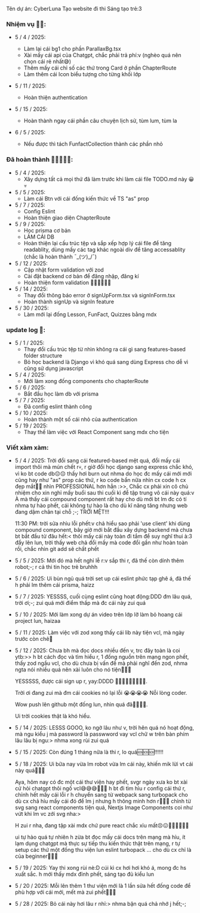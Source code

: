 Tên dự án: CyberLuna Tạo website đi thi Sáng tạo trẻ:3

### Nhiệm vụ 🥲🥶:

- 5 / 4 / 2025:

    - Làm lại cái bg1 cho phần ParallaxBg.tsx
    - Xài mấy cái api của Chatgpt, chắc phải trả phí:v (nghèo quá nên chọn cái rẻ nhất😅)
    - Thêm mấy cái chỉ số các thứ trong Card ở phần ChapterRoute
    - Làm thêm cái Icon biểu tượng cho từng khối lớp

- 5 / 11 / 2025:

    - Hoàn thiện authentication

- 5 / 15 / 2025:

    - Hoàn thành ngay cái phần câu chuyện lịch sử, tùm lum, tùm la

- 6 / 5 / 2025:
    - Nếu được thì tách FunfactCollection thành các phần nhỏ

### Đã hoàn thành 🥰🥰🥰🫠🫠:

- 5 / 4 / 2025:
    - Xây dựng tất cả mọi thứ đã làm trước khi làm cái file TODO.md này 😀💀
- 5 / 5 / 2025:
    - Làm cái Btn với cái đống kiến thức về TS "as" prop
- 5 / 7 / 2025:
    - Config Eslint
    - Hoàn thiện giao diện ChapterRoute
- 5 / 9 / 2025:
    - Học prisma cơ bản
    - LÀM CÁI DB
    - Hoàn thiện lại cấu trúc tệp và sắp xếp hợp lý cái file để tăng readablity, dùng mấy các tag khác ngoài div để tăng accessablity (chắc là hoàn thành ¯\_(ツ)\_/¯)
- 5 / 12 / 2025:
    - Cập nhật form validation với zod
    - Cài đặt backend cơ bản để đăng nhập, đăng kí
    - Hoàn thiện form validation 🎉🎉🎉🎊🎊🎊
- 5 / 14 / 2025:
    - Thay đổi thông báo error ở signUpForm.tsx và signInForm.tsx
    - Hoàn thành signUp và signIn feature
- 5 / 30 / 2025:
    - Làm mới lại đống Lesson, FunFact, Quizzes bằng mdx

### update log 📝:

- 5 / 1 / 2025:
    - Thay đổi cấu trúc tệp từ nhìn không ra cái gì sang features-based folder structure
    - Bỏ học backend là Django vì khó quá sang dùng Express cho dễ vì cũng sử dụng javascript
- 5 / 4 / 2025:
    - Mới làm xong đống components cho chapterRoute
- 5 / 6 / 2025:
    - Bắt đầu học làm db với prisma
- 5 / 7 / 2025:
    - Đã config eslint thành công
- 5 / 10 / 2025:
    - Hoàn thành một số cái nhỏ của authentication
- 5 / 19 / 2025:
    - Thay thế làm việc với React Component sang mdx cho tiện

### Viết xàm xàm:

- 5 / 4 / 2025:
  Trời đổi sang cái featured-based mệt quá, đổi mấy cái import thôi mà mún chết r💀, r giờ đổi học django sang express chắc khó, vì ko bt code db😔😔 thấy hơi burn out nhma do học đc mấy cái mới mới cũng hay như "as" prop các thứ, r ko code bẩn nữa nhìn cx code h cx đẹp mắt🥰🥰 nhìn PROFESSIONAL hơn hẳn :>>, Chắc cx phải xin cô chủ nhiệm cho xin nghỉ mấy buổi sau thi cuối kì để tập trung vô cái này quá:v À mà thấy cái compound component rất hay cho dù mới bt lm đc có tí nhma tự hào phết, cái không tự hào là cho dù kĩ năng tăng nhưng web đang dậm chân tại chỗ ;-; TRỜI MỆT!!!

    11:30 PM: trời sửa nhìu lỗi phết:v chả hiểu sao phải 'use client' khi dùng compound component, bây giờ mới bắt đầu xây dựng backend mà chưa bt bắt đầu từ đâu hết:<
    thôi mấy cái này toàn đi tắm để suy nghĩ thui à:3 đẩy lên lun, trời thấy web chả đổi mấy mà code đổi gần như hoàn toàn rồi, chắc nhìn git add sẽ chất phết

- 5 / 5 / 2025:
  Mới đó mà hết nghỉ lễ r:v sắp thi r, đã thế còn dính thêm robot;-;
  r cả thi tin học trẻ bruhhh

- 5 / 6 / 2025:
  Ui bùn ngủ quá
  trời set up cái eslint phức tạp ghê á, đã thế h phải lm thêm cái prisma, haizz

- 5 / 7 / 2025:
  YESSSS, cuối cùng eslint cũng hoạt động:DDD đm lâu quá, trời ơi;-; zui quá mới điểm thấp mà đc cái này zui quá

- 5 / 10 / 2025:
  Mới làm xong dự án video trên lớp lỡ làm bỏ hoang cái project lun, haizaa

- 5 / 11 / 2025:
  Làm việc với zod xong thấy cái lib này tiện vcl, mà ngày trước còn chê🙂

- 5 / 12 / 2025:
  Chưa bh mà đọc docs nhiều đến v, trc đây toàn là coi ytb:>> h bt cách đọc và tìm hiểu r, 1 đống nguồn trên mạng ngon phết, thấy zod ngầu vcl, cho dù chưa bị vấn đề mà phải nghĩ đến zod, nhma ngta nói nhiều quá nên xài luôn cho nó tiện🙂🙂🙂

    YESSSSS, được cái sign up r, yay:DDDD 🎉🎉🎊🎊🎉🎉🎉🎊🎊.

    Trời ơi đang zui mà đm cái cookies nó lại lỗi 😭😭😭😭 Nỗi lòng coder.

    Wow push lên github một đống lun, nhìn quá đã🙂🙂🙂😅.

    Ui trời cookies thật là khó hiểu.

- 5 / 14 / 2025:
  LESSS GOOO, ko ngờ lâu như v, trời hên quá nó hoạt động, mà ngu kiểu j mà password là passwword vay vcl chữ w trên bàn phím lâu lâu bị ngu:> nhma xong rùi zui quá

- 5 / 15 / 2025:
  Còn đúng 1 tháng nữa là thi r, lo quá🆘🆘🆘‼️‼️‼️

- 5 / 18 / 2025:
  Ui bữa nay vừa lm robot vừa lm cái này, khiến mik lừi vt cái này quá🫠🫠🫠

    Aya, hôm nay có đc một cái thư viện hay phết, svgr ngày xưa ko bt xài cứ hỏi chatgpt thôi ngố vcl😅😅😅🫠🫠🫠 h bt đi tìm hỉu r config cái thứ r, chỉnh hết mấy cái lỗi
    r h chuyển sang từ webpack sang turbopack cho dù cx chả hỉu mấy cái đó để lm j nhưng h thông minh hơn r🤡🤡🤡 chỉnh từ svg sang react components tiện quá, Nextjs Image
    Components coi như vứt khi lm vc zới svg nha:>

    H zui r nha, đang tập xài mdx chứ pure react chắc xỉu mất😣😖😵‍💫😵‍💫😵‍💫

    ui tự hào quá tự nhiên h zừa bt đọc mấy cái docs trên mạng mà hỉu, ít lạm dụng chatgpt mà thực sự tiếp thu kiến thức thật trên mạng, r tự setup các thứ một đống thu viện
    lun eslint turbopack ... cho dù cx chỉ là của beginner🤡🤡🤡

- 5 / 19 / 2025:
  Yay thi xong rùi nè:D cúi kì cx hơi hơi khó á, mong đc hs xuất sắc. h mới thấy mdx đỉnh phết, sáng tạo đủ kiểu lun

- 5 / 20 / 2025:
  Mỗi lên thêm 1 thư viện mới là 1 lần sửa hết đống code để phù hợp với cái mới, mết mà zui phết🫠🫠🫠

- 5 / 28 / 2025:
  Bỏ cái này hơi lâu r nhỉ:> nhma bận quá chả nhớ j hết;-;
